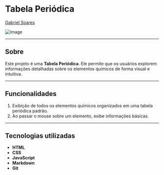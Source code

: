# Tabela Periódica

[Gabriel Soares](https://www.linkedin.com/in/gabriel-soares-3098782b0/)

![image](https://github.com/user-attachments/assets/995f2ad4-d386-4d48-ba1b-5f0daaea8f30)

---

## Sobre
Este projeto é uma **Tabela Periódica**. Ele permite que os usuários explorem informações detalhadas sobre os elementos químicos de forma visual e intuitiva.

---

## Funcionalidades
1. Exibição de todos os elementos químicos organizados em uma tabela periódica padrão.
2. Ao passar o mouse sobre um elemento, exibe informações básicas.

---

## Tecnologias utilizadas
- **HTML**
- **CSS**
- **JavaScript**
- **Markdown**
- **Git**
